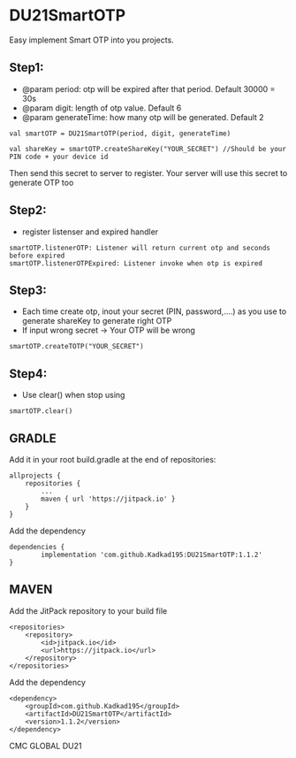 # DU21SmartOTP
Easy implement Smart OTP into you projects.

## Step1:

*  @param period: otp will be expired after that period. Default 30000 = 30s
*  @param digit: length of otp value. Default 6
*  @param generateTime: how many otp will be generated. Default 2
```
val smartOTP = DU21SmartOTP(period, digit, generateTime)
```
```
val shareKey = smartOTP.createShareKey("YOUR_SECRET") //Should be your PIN code + your device id
```
Then send this secret to server to register. Your server will use this secret to generate OTP too


## Step2:
* register listenser and expired handler
```
smartOTP.listenerOTP: Listener will return current otp and seconds before expired
smartOTP.listenerOTPExpired: Listener invoke when otp is expired 
```

## Step3:
* Each time create otp, inout your secret (PIN, password,....) as you use to generate shareKey to generate right OTP
* If input wrong secret -> Your OTP will be wrong
```
smartOTP.createTOTP("YOUR_SECRET")
```

## Step4:
* Use clear() when stop using
```
smartOTP.clear()
```
## GRADLE
Add it in your root build.gradle at the end of repositories:
```
allprojects {
	repositories {
		...
		maven { url 'https://jitpack.io' }
	}
}
```
Add the dependency
```
dependencies {
        implementation 'com.github.Kadkad195:DU21SmartOTP:1.1.2'
}
```
## MAVEN
Add the JitPack repository to your build file
```
<repositories>
	<repository>
	    <id>jitpack.io</id>
	    <url>https://jitpack.io</url>
	</repository>
</repositories>
```
Add the dependency
```
<dependency>
    <groupId>com.github.Kadkad195</groupId>
    <artifactId>DU21SmartOTP</artifactId>
    <version>1.1.2</version>
</dependency>
```

CMC GLOBAL DU21
